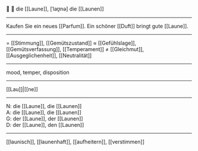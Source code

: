 🔴 🌈 die [[Laune]], [ˈlaʊ̯nə]
die [[Launen]]

---
Kaufen Sie ein neues [[Parfum]]. Ein schöner [[Duft]] bringt gute [[Laune]].

---
= [[Stimmung]], [[Gemütszustand]]
≈ [[Gefühlslage]], [[Gemütsverfassung]], [[Temperament]]
≠ [[Gleichmut]], [[Ausgeglichenheit]], [[Neutralität]]

---
mood, temper, disposition

---
[[Lau]]|[[ne]]

---
N: die [[Laune]], die [[Launen]]  
A: die [[Laune]], die [[Launen]]  
G: der [[Laune]], der [[Launen]]  
D: der [[Laune]], den [[Launen]]  

---
[[launisch]], [[launenhaft]], [[aufheitern]], [[verstimmen]]